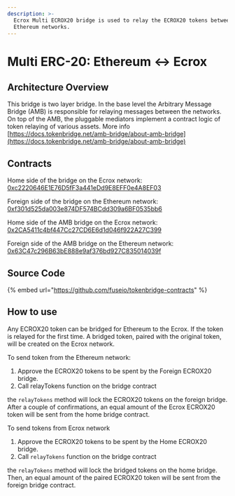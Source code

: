 ```yaml
---
description: >-
  Ecrox Multi ECROX20 bridge is used to relay the ECROX20 tokens between Ecrox and
  Ethereum networks.
---
```


# Multi ERC-20: Ethereum ↔ Ecrox

## Architecture Overview

This bridge is two layer bridge. In the base level the  Arbitrary Message Bridge \(AMB\) is responsible for relaying messages between the networks. On top of the AMB,  the pluggable mediators implement a contract logic of token relaying of various assets. More info [https://docs.tokenbridge.net/amb-bridge/about-amb-bridge](https://docs.tokenbridge.net/amb-bridge/about-amb-bridge)

## Contracts

Home side of the bridge on the Ecrox network: [0xc2220646E1E76D5fF3a441eDd9E8EFF0e4A8EF03](https://ecroxscan.com/address/0xc2220646E1E76D5fF3a441eDd9E8EFF0e4A8EF03)

Foreign side of the bridge on the Ethereum network: [0xf301d525da003e874DF574BCdd309a6BF0535bb6](https://etherscan.io/address/0xf301d525da003e874DF574BCdd309a6BF0535bb6)

Home side of the AMB bridge on the Ecrox network: [0x2CA5411c4bf447Cc27CD6E6d1d046f922A27C399](https://ecroxscan.com/address/0x2CA5411c4bf447Cc27CD6E6d1d046f922A27C399/transactions)

Foreign side of the AMB bridge on the Ethereum network: [0x63C47c296B63bE888e9af376bd927C835014039f](https://etherscan.io/address/0x63C47c296B63bE888e9af376bd927C835014039f)

## Source Code

{% embed url="https://github.com/fuseio/tokenbridge-contracts" %}

## How to use

Any ECROX20 token can be bridged for Ethereum to the Ecrox. If the token is relayed for the first time. A bridged token, paired with the original token, will be created on the Ecrox network. 

To send token from the Ethereum network:

1. Approve the ECROX20 tokens to be spent by the Foreign ECROX20 bridge. 
2. Call relayTokens function on the bridge contract

the `relayTokens` method will lock the ECROX20 tokens on the foreign bridge. After a couple of confirmations, an equal amount of the Ecrox ECROX20 token will be sent from the home bridge contract.

To send tokens from Ecrox network

1. Approve the ECROX20 tokens to be spent by the Home ECROX20 bridge. 
2. Call `relayTokens` function on the bridge contract

the `relayTokens` method will lock the bridged tokens on the home bridge. Then, an equal amount of the paired ECROX20 token will be sent from the foreign bridge contract.



